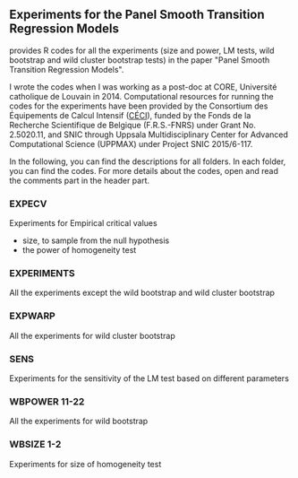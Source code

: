 <!-- README.md is generated from README.Rmd. Please edit that file -->
Experiments for the Panel Smooth Transition Regression Models
-------------------------------------------------------------

provides R codes for all the experiments (size and power, LM tests, wild bootstrap and wild cluster bootstrap tests) in the paper "Panel Smooth Transition Regression Models".

I wrote the codes when I was working as a post-doc at CORE, Université catholique de Louvain in 2014. Computational resources for running the codes for the experiments have been provided by the Consortium des Équipements de Calcul Intensif ([CÉCI](http://www.ceci-hpc.be/)), funded by the Fonds de la Recherche Scientifique de Belgique (F.R.S.-FNRS) under Grant No. 2.5020.11, and SNIC through Uppsala Multidisciplinary Center for Advanced Computational Science (UPPMAX) under Project SNIC 2015/6-117.

In the following, you can find the descriptions for all folders. In each folder, you can find the codes. For more details about the codes, open and read the comments part in the header part.

### EXPECV

Experiments for Empirical critical values

-   size, to sample from the null hypothesis
-   the power of homogeneity test

### EXPERIMENTS

All the experiments except the wild bootstrap and wild cluster bootstrap

### EXPWARP

All the experiments for wild cluster bootstrap

### SENS

Experiments for the sensitivity of the LM test based on different parameters

### WBPOWER 11-22

All the experiments for wild bootstrap

### WBSIZE 1-2

Experiments for size of homogeneity test
